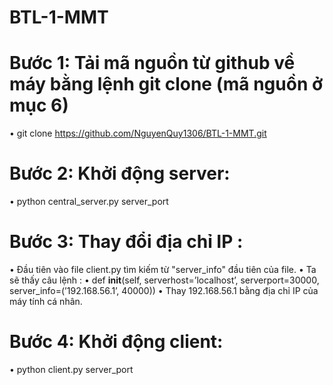 # BTL-1-MMT

# Bước 1: Tải mã nguồn từ github về máy bằng lệnh git clone (mã nguồn ở mục 6)
  • git clone https://github.com/NguyenQuy1306/BTL-1-MMT.git
# Bước 2: Khởi động server:
  • python central_server.py server_port
# Bước 3: Thay đổi địa chỉ IP :
  • Đầu tiên vào file client.py tìm kiếm từ "server_info" đầu tiên của file.
  • Ta sẽ thấy câu lệnh :
  • def __init__(self, serverhost=’localhost’, serverport=30000, server_info=(’192.168.56.1’,
    40000))
  • Thay 192.168.56.1 bằng địa chỉ IP của máy tính cá nhân.
# Bước 4: Khởi động client:
  • python client.py server_port
